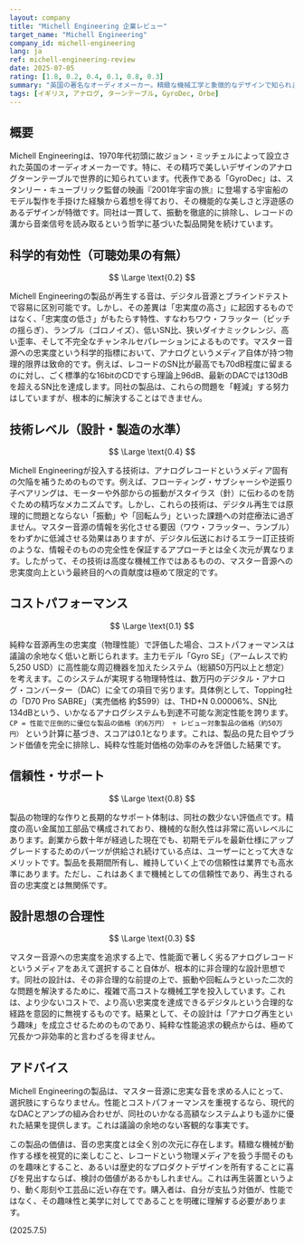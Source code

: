 ```yaml
---
layout: company
title: "Michell Engineering 企業レビュー"
target_name: "Michell Engineering"
company_id: michell-engineering
lang: ja
ref: michell-engineering-review
date: 2025-07-05
rating: [1.8, 0.2, 0.4, 0.1, 0.8, 0.3]
summary: "英国の著名なオーディオメーカー。精緻な機械工学と象徴的なデザインで知られますが、その技術は物理的に性能限界の低いアナログレコードというメディアの欠点を補うことに特化しています。マスター音源への忠実度という絶対的な評価基準に基づけば、その性能は現代の標準的なデジタル再生に遠く及ばず、コストパフォーマンスは著しく低いと評価されます。製品は、性能ではなく趣味のプロセスや機械工芸品としての価値を求めるユーザーに限られます。"
tags: [イギリス, アナログ, ターンテーブル, GyroDec, Orbe]
---
```

## 概要

Michell Engineeringは、1970年代初頭に故ジョン・ミッチェルによって設立された英国のオーディオメーカーです。特に、その精巧で美しいデザインのアナログターンテーブルで世界的に知られています。代表作である「GyroDec」は、スタンリー・キューブリック監督の映画『2001年宇宙の旅』に登場する宇宙船のモデル製作を手掛けた経験から着想を得ており、その機能的な美しさと浮遊感のあるデザインが特徴です。同社は一貫して、振動を徹底的に排除し、レコードの溝から音楽信号を読み取るという哲学に基づいた製品開発を続けています。

## 科学的有効性（可聴効果の有無）

$$ \Large \text{0.2} $$

Michell Engineeringの製品が再生する音は、デジタル音源とブラインドテストで容易に区別可能です。しかし、その差異は「忠実度の高さ」に起因するものではなく、「忠実度の低さ」がもたらす特性、すなわちワウ・フラッター（ピッチの揺らぎ）、ランブル（ゴロノイズ）、低いSN比、狭いダイナミックレンジ、高い歪率、そして不完全なチャンネルセパレーションによるものです。マスター音源への忠実度という科学的指標において、アナログというメディア自体が持つ物理的限界は致命的です。例えば、レコードのSN比が最高でも70dB程度に留まるのに対し、ごく標準的な16bitのCDですら理論上96dB、最新のDACでは130dBを超えるSN比を達成します。同社の製品は、これらの問題を「軽減」する努力はしていますが、根本的に解決することはできません。

## 技術レベル（設計・製造の水準）

$$ \Large \text{0.4} $$

Michell Engineeringが投入する技術は、アナログレコードというメディア固有の欠陥を補うためのものです。例えば、フローティング・サブシャーシや逆振り子ベアリングは、モーターや外部からの振動がスタイラス（針）に伝わるのを防ぐための精巧なメカニズムです。しかし、これらの技術は、デジタル再生では原理的に問題とならない「振動」や「回転ムラ」といった課題への対症療法に過ぎません。マスター音源の情報を劣化させる要因（ワウ・フラッター、ランブル）をわずかに低減させる効果はありますが、デジタル伝送におけるエラー訂正技術のような、情報そのものの完全性を保証するアプローチとは全く次元が異なります。したがって、その技術は高度な機械工作ではあるものの、マスター音源への忠実度向上という最終目的への貢献度は極めて限定的です。

## コストパフォーマンス

$$ \Large \text{0.1} $$

純粋な音源再生の忠実度（物理性能）で評価した場合、コストパフォーマンスは議論の余地なく低いと断じられます。主力モデル「Gyro SE」（アームレスで約5,250 USD）に高性能な周辺機器を加えたシステム（総額50万円以上と想定）を考えます。このシステムが実現する物理特性は、数万円のデジタル・アナログ・コンバーター（DAC）に全ての項目で劣ります。具体例として、Topping社の「D70 Pro SABRE」（実売価格 約$599）は、THD+N 0.00006%、SN比 134dBという、いかなるアナログシステムも到達不可能な測定性能を誇ります。`CP = 性能で圧倒的に優位な製品の価格（約6万円） ÷ レビュー対象製品の価格（約50万円）` という計算に基づき、スコアは0.1となります。これは、製品の見た目やブランド価値を完全に排除し、純粋な性能対価格の効率のみを評価した結果です。

## 信頼性・サポート

$$ \Large \text{0.8} $$

製品の物理的な作りと長期的なサポート体制は、同社の数少ない評価点です。精度の高い金属加工部品で構成されており、機械的な耐久性は非常に高いレベルにあります。創業から数十年が経過した現在でも、初期モデルを最新仕様にアップグレードするためのパーツが供給され続けている点は、ユーザーにとって大きなメリットです。製品を長期間所有し、維持していく上での信頼性は業界でも高水準にあります。ただし、これはあくまで機械としての信頼性であり、再生される音の忠実度とは無関係です。

## 設計思想の合理性

$$ \Large \text{0.3} $$

マスター音源への忠実度を追求する上で、性能面で著しく劣るアナログレコードというメディアをあえて選択すること自体が、根本的に非合理的な設計思想です。同社の設計は、その非合理的な前提の上で、振動や回転ムラといった二次的な問題を解決するために、複雑で高コストな機械工学を投入しています。これは、より少ないコストで、より高い忠実度を達成できるデジタルという合理的な経路を意図的に無視するものです。結果として、その設計は「アナログ再生という趣味」を成立させるためのものであり、純粋な性能追求の観点からは、極めて冗長かつ非効率的と言わざるを得ません。

## アドバイス

Michell Engineeringの製品は、マスター音源に忠実な音を求める人にとって、選択肢にすらなりません。性能とコストパフォーマンスを重視するなら、現代的なDACとアンプの組み合わせが、同社のいかなる高額なシステムよりも遥かに優れた結果を提供します。これは議論の余地のない客観的な事実です。

この製品の価値は、音の忠実度とは全く別の次元に存在します。精緻な機械が動作する様を視覚的に楽しむこと、レコードという物理メディアを扱う手間そのものを趣味とすること、あるいは歴史的なプロダクトデザインを所有することに喜びを見出すならば、検討の価値があるかもしれません。これは再生装置というより、動く彫刻や工芸品に近い存在です。購入者は、自分が支払う対価が、性能ではなく、その趣味性と美学に対してであることを明確に理解する必要があります。

(2025.7.5)
